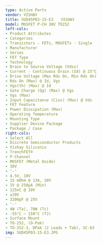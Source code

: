 ```yaml
---
type: Active Parts
vendor: VISHAY
title: SUD45P03-15-E3　　VISHAY
model: MOSFET P-CH 30V TO252
left-cols:
- Product Attributes
- Categories
- Transistors - FETs, MOSFETs - Single
- Manufacturer
- Series
- FET Type
- Technology
- Drain to Source Voltage (Vdss)
- Current - Continuous Drain (Id) @ 25°C
- Drive Voltage (Max Rds On, Min Rds On)
- Rds On (Max) @ Id, Vgs
- Vgs(th) (Max) @ Id
- Gate Charge (Qg) (Max) @ Vgs
- Vgs (Max)
- Input Capacitance (Ciss) (Max) @ Vds
- FET Feature
- Power Dissipation (Max)
- Operating Temperature
- Mounting Type
- Supplier Device Package
- Package / Case
right-cols:
- Select All
- Discrete Semiconductor Products
- Vishay Siliconix
- TrenchFET®
- P-Channel
- MOSFET (Metal Oxide)
- 30V
- '-'
- 4.5V, 10V
- 15 mOhm @ 13A, 10V
- 1V @ 250µA (Min)
- 125nC @ 10V
- ±20V
- 3200pF @ 25V
- '-'
- 4W (Ta), 70W (Tc)
- -55°C ~ 150°C (TJ)
- Surface Mount
- TO-252, (D-Pak)
- TO-252-3, DPak (2 Leads + Tab), SC-63
img: SUD45P03-15-E3.JPG
---
```

